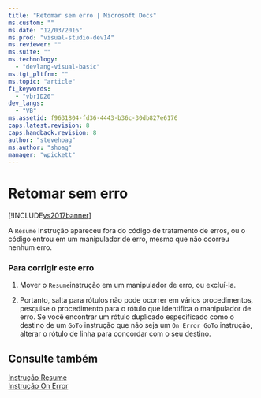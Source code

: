 ```yaml
---
title: "Retomar sem erro | Microsoft Docs"
ms.custom: ""
ms.date: "12/03/2016"
ms.prod: "visual-studio-dev14"
ms.reviewer: ""
ms.suite: ""
ms.technology: 
  - "devlang-visual-basic"
ms.tgt_pltfrm: ""
ms.topic: "article"
f1_keywords: 
  - "vbrID20"
dev_langs: 
  - "VB"
ms.assetid: f9631804-fd36-4443-b36c-30db827e6176
caps.latest.revision: 8
caps.handback.revision: 8
author: "stevehoag"
ms.author: "shoag"
manager: "wpickett"
---
```

# Retomar sem erro
[!INCLUDE[vs2017banner](../../../csharp/includes/vs2017banner.md)]

A `Resume` instrução apareceu fora do código de tratamento de erros, ou o código entrou em um manipulador de erro, mesmo que não ocorreu nenhum erro.  
  
### Para corrigir este erro  
  
1.  Mover o `Resume`instrução em um manipulador de erro, ou excluí\-la.  
  
2.  Portanto, salta para rótulos não pode ocorrer em vários procedimentos, pesquise o procedimento para o rótulo que identifica o manipulador de erro.  Se você encontrar um rótulo duplicado especificado como o destino de um `GoTo` instrução que não seja um `On Error GoTo` instrução, alterar o rótulo de linha para concordar com o seu destino.  
  
## Consulte também  
 [Instrução Resume](../../../visual-basic/language-reference/statements/resume-statement.md)   
 [Instrução On Error](../../../visual-basic/language-reference/statements/on-error-statement.md)